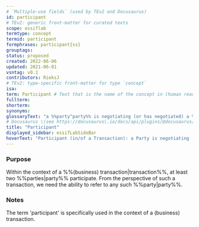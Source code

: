 ```yaml
---
# `Multiple-use fields` (used by TEv2 and Docusaurus)
id: participant
# TEv2: generic front-matter for curated texts
scope: essiflab
termtype: concept
termid: participant
formphrases: participant{ss}
grouptags:
status: proposed
created: 2022-06-06
updated: 2021-06-01
vsntag: v0.1
contributors: RieksJ
# TEv2: type-specific front-matter for type `concept`
isa:
term: Participant # Text that is the name of the concept in (human readable) texts.
fullterm:
shorterm:
synonyms:
glossaryText: "a %%party^party%% is negotiating (or has negotiated) a %%transaction agreement^transaction-agreement%%."
# Docusaurus \(see https://docusaurus\.io/docs/api/plugins/@docusaurus/plugin-content-docs#markdown-front-matter\):
title: "Participant"
displayed_sidebar: essifLabSideBar
hoverText: "Participant (in/of a Transaction): a Party is negotiating (or has negotiated) a Transaction Agreement."
---
```


### Purpose
Within the context of a %%(business) transaction|transaction%%, at least two %%parties|party%% participate. From the perspective of such a transaction, we need the ability to refer to any such %%party|party%%.

### Notes
The term 'participant' is specifically used in the context of a (business) transaction.
